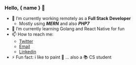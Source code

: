 ### Hello, { name } 👋

- 🔭 I’m currently working remotely as a **Full Stack Developer**
  - Mostly using ***MERN*** and also ***PHP7***
- 🌱 I’m currently learning Golang and React Native for fun
- 📫 How to reach me: 
  - [Twitter](https://twitter.com/TrichesEnzo)
  - [Email](mailto:enzotriches21@gmail.com)
  - [Linkedin](https://www.linkedin.com/in/enzo-trich%C3%AAs-88923014b/)
- ⚡ Fun fact: i like to paint :art: 
... also a :books: CS student   
